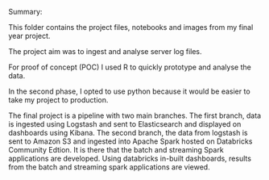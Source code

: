 Summary:

This folder contains the project files, notebooks and images from my final year project.

The project aim was to ingest and analyse server log files.

For proof of concept (POC) I used R to quickly prototype and analyse the data. 

In the second phase, I opted to use python because it would be easier to take my project to production.

The final project is a pipeline with two main branches. The first branch, data is ingested using Logstash and sent to Elasticsearch and displayed on dashboards using Kibana. The second branch, the data from logstash is sent to Amazon S3 and ingested into Apache Spark hosted on Databricks Community Edtion. It is there that the batch and streaming Spark applications are developed. Using databricks in-built dashboards, results from the batch and streaming spark applications are viewed.
